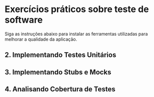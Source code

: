 # Exercícios práticos sobre teste de software

Siga as instruções abaixo para instalar as ferramentas utilizadas para melhorar a qualidade da aplicação.

## 2. Implementando Testes Unitários

## 3. Implementando Stubs e Mocks

## 4. Analisando Cobertura de Testes
